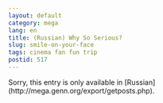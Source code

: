 ```yaml
---
layout: default
category: mega
lang: en
title: (Russian) Why So Serious?
slug: smile-on-your-face
tags: cinema fan fun trip 
postid: 517
---
```

<p>Sorry, this entry is only available in [Russian](http://mega.genn.org/export/getposts.php).</p>